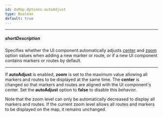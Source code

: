 ```yaml
---
id: dxMap.Options.autoAdjust
type: Boolean
default: true
---
```

---
##### shortDescription
Specifies whether the UI component automatically adjusts [center](/api-reference/10%20UI%20Components/dxMap/1%20Configuration/center '/Documentation/ApiReference/UI_Components/dxMap/Configuration/#center') and [zoom](/api-reference/10%20UI%20Components/dxMap/1%20Configuration/zoom.md '/Documentation/ApiReference/UI_Components/dxMap/Configuration/#zoom') option values when adding a new marker or route, or if a new UI component contains markers or routes by default.

---
If **autoAdjust** is enabled, **zoom** is set to the maximum value allowing all markers and routes to be displayed at the same time. The **center** is changed so that markers and routes are aligned with the UI component's center. Set the **autoAdjust** option to **false** to disable this behavior.

Note that the zoom level can only be automatically decreased to display all markers and routes. If the current zoom level allows all routes and markers to be displayed on the map, it remains unchanged.